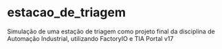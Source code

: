 # estacao_de_triagem
Simulação de uma estação de triagem como projeto final da disciplina de Automação Industrial, utilizando FactoryIO e TIA Portal v17
